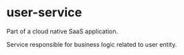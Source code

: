 # user-service


Part of a cloud native SaaS application.

Service responsible for business logic related to user entity.